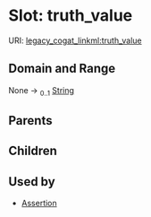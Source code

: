 
# Slot: truth_value



URI: [legacy_cogat_linkml:truth_value](https://w3id.org/rwblair/legacy-cogat-linkml/truth_value)


## Domain and Range

None &#8594;  <sub>0..1</sub> [String](types/String.md)

## Parents


## Children


## Used by

 * [Assertion](Assertion.md)
